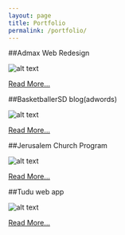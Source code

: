```yaml
---
layout: page
title: Portfolio
permalink: /portfolio/
---
```


##Admax Web Redesign

![alt text](https://scontent-a-iad.xx.fbcdn.net/hphotos-xap1/t31.0-8/10504894_1489839624586827_5211827537433859606_o.jpg "admax home page mock up")

[Read More...](https://hero02.github.io/pfi_admax)

##BasketballerSD blog(adwords)

![alt text](https://lh5.googleusercontent.com/-IUpmJZ0YQNc/VMlE1a-slgI/AAAAAAAAAKE/nd1--STygV4/w934-h379-no/basketballersd.png "Basketballer")

 [Read More...](https://hero02.github.io/pfi_basketballer)

##Jerusalem Church Program

![alt text](https://scontent-a-iad.xx.fbcdn.net/hphotos-xpf1/v/t1.0-9/1939653_1439983862905737_1209739354_n.jpg?oh=cd566605791d3a738d17ecda5bb5ed81&oe=5550EC69 "Jerusalem Program Cover")

 [Read More...](https://hero02.github.io/pfi_jerusalemprogram)


##Tudu web app

![alt text](https://lh5.googleusercontent.com/-0CIb94NuMnY/VMk9QW-jSzI/AAAAAAAAAJQ/X1zWrelve-E/w567-h530-no/tudu%2Bweb%2Bapp.png "Tudu")

 [Read More...](https://hero02.github.io/pf1_tudu)
 


##
